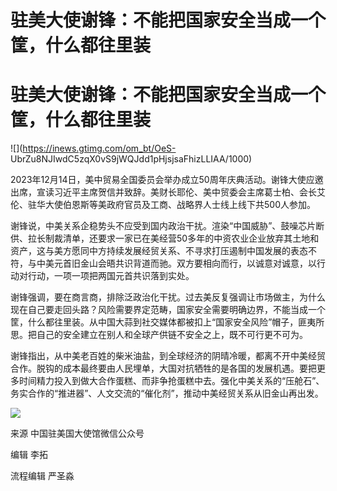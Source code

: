# 驻美大使谢锋：不能把国家安全当成一个筐，什么都往里装

# 驻美大使谢锋：不能把国家安全当成一个筐，什么都往里装

![](https://inews.gtimg.com/om_bt/OeS-
UbrZu8NJIwdC5zqX0vS9jWQJdd1pHjsjsaFhizLLIAA/1000)

2023年12月14日，美中贸易全国委员会举办成立50周年庆典活动。谢锋大使应邀出席，宣读习近平主席贺信并致辞。美财长耶伦、美中贸委会主席葛士柏、会长艾伦、驻华大使伯恩斯等美政府官员及工商、战略界人士线上线下共500人参加。

谢锋说，中美关系企稳势头不应受到国内政治干扰。渲染“中国威胁”、鼓噪芯片断供、拉长制裁清单，还要求一家已在美经营50多年的中资农业企业放弃其土地和资产，这与美方愿同中方持续发展经贸关系、不寻求打压遏制中国发展的表态不符，与中美元首旧金山会晤共识背道而驰。双方要相向而行，以诚意对诚意，以行动对行动，一项一项把两国元首共识落到实处。

谢锋强调，要在商言商，排除泛政治化干扰。过去美反复强调让市场做主，为什么现在自己要走回头路？风险需要界定范畴，国家安全需要明确边界，不能当成一个筐，什么都往里装。从中国大蒜到社交媒体都被扣上“国家安全风险”帽子，匪夷所思。把自己的安全建立在别人和全球产供链不安全之上，既不可行更不可为。

谢锋指出，从中美老百姓的柴米油盐，到全球经济的阴晴冷暖，都离不开中美经贸合作。脱钩的成本最终要由人民埋单，大国对抗牺牲的是各国的发展机遇。要把更多时间精力投入到做大合作蛋糕、而非争抢蛋糕中去。强化中美关系的“压舱石”、务实合作的“推进器”、人文交流的“催化剂”，推动中美经贸关系从旧金山再出发。

![](https://inews.gtimg.com/om_bt/OFWF9p_RWqUZxvYhFWhM6fidvP9Z34O214-k4R_QUUbt8AA/1000)

来源 中国驻美国大使馆微信公众号

编辑 李拓

流程编辑 严圣淼

